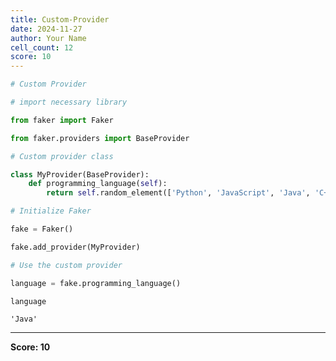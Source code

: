 ```yaml
---
title: Custom-Provider
date: 2024-11-27
author: Your Name
cell_count: 12
score: 10
---
```


```python
# Custom Provider
```


```python
# import necessary library
```


```python
from faker import Faker
```


```python
from faker.providers import BaseProvider
```


```python
# Custom provider class
```


```python
class MyProvider(BaseProvider):
    def programming_language(self):
        return self.random_element(['Python', 'JavaScript', 'Java', 'C++', 'Go'])

```


```python
# Initialize Faker
```


```python
fake = Faker()
```


```python
fake.add_provider(MyProvider)
```


```python
# Use the custom provider
```


```python
language = fake.programming_language()

```


```python
language
```




    'Java'




---
**Score: 10**
